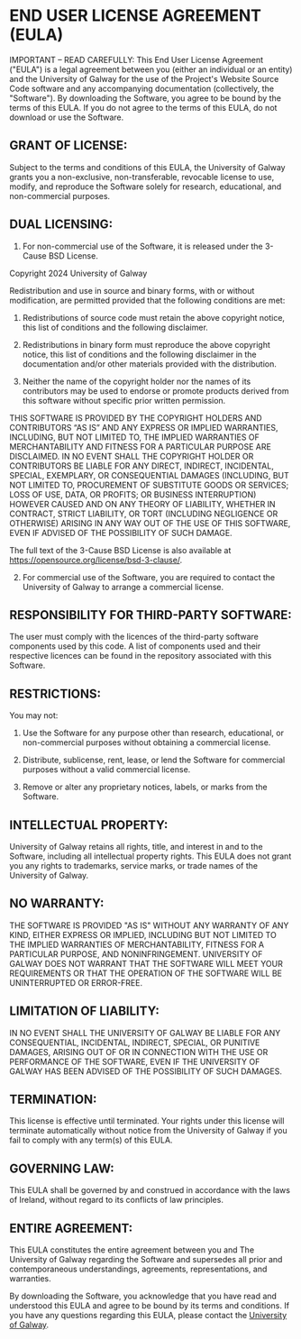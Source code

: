 # END USER LICENSE AGREEMENT (EULA)

IMPORTANT – READ CAREFULLY: This End User License Agreement ("EULA") is a legal agreement between you 
(either an individual or an entity) and the University of Galway for the use of 
the Project's Website Source Code software and any accompanying documentation (collectively, the "Software"). 
By downloading the Software, you agree to be bound by the terms of this EULA. If you do not agree to 
the terms of this EULA, do not download or use the Software.

## GRANT OF LICENSE:
Subject to the terms and conditions of this EULA, the University of Galway grants you a non-exclusive, 
non-transferable, revocable license to use, modify, and reproduce the Software solely for research, 
educational, and non-commercial purposes.

## DUAL LICENSING:
1. For non-commercial use of the Software, it is released under the 3-Cause BSD License.

Copyright 2024 University of Galway

Redistribution and use in source and binary forms, with or without modification, are permitted provided that the
following conditions are met:

1. Redistributions of source code must retain the above copyright notice, this list of conditions and the following
   disclaimer.

2. Redistributions in binary form must reproduce the above copyright notice, this list of conditions and the following
   disclaimer in the documentation and/or other materials provided with the distribution.

3. Neither the name of the copyright holder nor the names of its contributors may be used to endorse or promote products
   derived from this software without specific prior written permission.

THIS SOFTWARE IS PROVIDED BY THE COPYRIGHT HOLDERS AND CONTRIBUTORS “AS IS” AND ANY EXPRESS OR IMPLIED WARRANTIES,
INCLUDING, BUT NOT LIMITED TO, THE IMPLIED WARRANTIES OF MERCHANTABILITY AND FITNESS FOR A PARTICULAR PURPOSE ARE
DISCLAIMED. IN NO EVENT SHALL THE COPYRIGHT HOLDER OR CONTRIBUTORS BE LIABLE FOR ANY DIRECT, INDIRECT, INCIDENTAL,
SPECIAL, EXEMPLARY, OR CONSEQUENTIAL DAMAGES (INCLUDING, BUT NOT LIMITED TO, PROCUREMENT OF SUBSTITUTE GOODS OR
SERVICES; LOSS OF USE, DATA, OR PROFITS; OR BUSINESS INTERRUPTION) HOWEVER CAUSED AND ON ANY THEORY OF LIABILITY,
WHETHER IN CONTRACT, STRICT LIABILITY, OR TORT (INCLUDING NEGLIGENCE OR OTHERWISE) ARISING IN ANY WAY OUT OF THE USE OF
THIS SOFTWARE, EVEN IF ADVISED OF THE POSSIBILITY OF SUCH DAMAGE.

The full text of the 3-Cause BSD License is also available at https://opensource.org/license/bsd-3-clause/.

2.  For commercial use of the Software, you are required to contact the University of Galway to 
arrange a commercial license.

## RESPONSIBILITY FOR THIRD-PARTY SOFTWARE:
The user must comply with the licences of the third-party 
software components used by this code. 
A list of components used and their respective licences can be found in the repository associated with this Software.

## RESTRICTIONS:
You may not:
1. Use the Software for any purpose other than research, educational, or non-commercial purposes without obtaining a commercial license.

2. Distribute, sublicense, rent, lease, or lend the Software for commercial purposes without a valid commercial license.
3. Remove or alter any proprietary notices, labels, or marks from the Software.

## INTELLECTUAL PROPERTY:
University of Galway retains all rights, title, and interest in and to the Software, including all intellectual property rights. This EULA does not grant you any rights to trademarks, service marks, or trade names of the University of Galway.

## NO WARRANTY:
THE SOFTWARE IS PROVIDED "AS IS" WITHOUT ANY WARRANTY OF ANY KIND, EITHER EXPRESS OR IMPLIED, INCLUDING BUT NOT LIMITED TO THE IMPLIED WARRANTIES OF MERCHANTABILITY, FITNESS FOR A PARTICULAR PURPOSE, AND NONINFRINGEMENT. UNIVERSITY OF GALWAY DOES NOT WARRANT THAT THE SOFTWARE WILL MEET YOUR REQUIREMENTS OR THAT THE OPERATION OF THE SOFTWARE WILL BE UNINTERRUPTED OR ERROR-FREE.

## LIMITATION OF LIABILITY:
IN NO EVENT SHALL THE UNIVERSITY OF GALWAY BE LIABLE FOR ANY CONSEQUENTIAL, INCIDENTAL, INDIRECT, SPECIAL, OR PUNITIVE DAMAGES, ARISING OUT OF OR IN CONNECTION WITH THE USE OR PERFORMANCE OF THE SOFTWARE, EVEN IF THE UNIVERSITY OF GALWAY HAS BEEN ADVISED OF THE POSSIBILITY OF SUCH DAMAGES.

## TERMINATION:
This license is effective until terminated. Your rights under this license will terminate automatically without notice from the University of Galway if you fail to comply with any term(s) of this EULA.

## GOVERNING LAW:
This EULA shall be governed by and construed in accordance with the laws of Ireland, without regard to its conflicts of law principles.

## ENTIRE AGREEMENT:
This EULA constitutes the entire agreement between you and The University of Galway regarding the Software and supersedes all prior and contemporaneous understandings, agreements, representations, and warranties.


By downloading the Software, you acknowledge that you have read and understood this EULA and agree to be bound by its terms and conditions. If you have any questions regarding this EULA, please contact the [University of Galway](https://www.universityofgalway.ie/).

